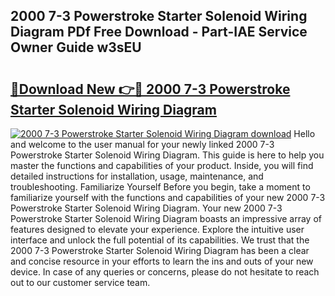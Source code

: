 ## 2000 7-3 Powerstroke Starter Solenoid Wiring Diagram PDf Free Download - Part-IAE Service Owner Guide w3sEU

# <h2><a href="http://dfrn8lr.blite.top/?on=2000+7-3+Powerstroke+Starter+Solenoid+Wiring+Diagram">🔗Download New 👉🔴 2000 7-3 Powerstroke Starter Solenoid Wiring Diagram</a></h2>

[![2000 7-3 Powerstroke Starter Solenoid Wiring Diagram download](https://i.imgur.com/lujVjoI.png)](http://dfrn8lr.blite.top/?on=2000+7-3+Powerstroke+Starter+Solenoid+Wiring+Diagram)
Hello and welcome to the user manual for your newly linked 2000 7-3 Powerstroke Starter Solenoid Wiring Diagram. This guide is here to help you master the functions and capabilities of your product. Inside, you will find detailed instructions for installation, usage, maintenance, and troubleshooting. Familiarize Yourself Before you begin, take a moment to familiarize yourself with the functions and capabilities of your new 2000 7-3 Powerstroke Starter Solenoid Wiring Diagram. Your new 2000 7-3 Powerstroke Starter Solenoid Wiring Diagram boasts an impressive array of features designed to elevate your experience. Explore the intuitive user interface and unlock the full potential of its capabilities. We trust that the 2000 7-3 Powerstroke Starter Solenoid Wiring Diagram has been a clear and concise resource in your efforts to learn the ins and outs of your new device. In case of any queries or concerns, please do not hesitate to reach out to our customer service team.
